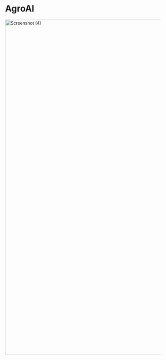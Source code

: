 # AgroAI

<img width="1920" height="1080" alt="Screenshot (4)" src="https://github.com/user-attachments/assets/d560d10b-37e3-4e3a-98b0-c99d04a32241" />
